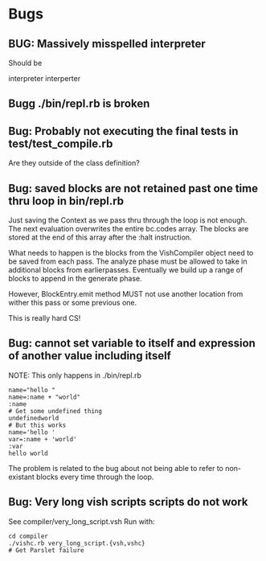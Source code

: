 # Bugs

## BUG: Massively misspelled interpreter

Should be 

interpreter
interperter

## Bugg ./bin/repl.rb is broken

## Bug: Probably not executing the final tests in test/test_compile.rb

Are they outside of the class definition?


## Bug: saved blocks are not retained past one time thru loop in bin/repl.rb

Just saving the Context as we pass thru through the loop is not enough.
The next evaluation overwrites the entire bc.codes array.
The blocks are stored at the end of this array after the :halt instruction.

What needs to happen is 
the blocks from the VishCompiler object need to be saved from each pass.
The analyze phase must be allowed to take in additional blocks from earlierpasses.
Eventually we build up a range of blocks to append in the generate phase.

However, BlockEntry.emit method MUST not use another
location from wither this pass or some previous one.

This is really hard CS!

## Bug: cannot set variable to itself and expression of another value including itself

NOTE: This only happens in ./bin/repl.rb
```
name="hello "
name=:name + "world"
:name
# Get some undefined thing
undefinedworld
# But this works
name='hello '
var=:name + 'world'
:var
hello world
```

The problem is related to the bug about not being able to refer to non-existant blocks every time through the loop.



## Bug: Very long vish scripts scripts do not work

See compiler/very_long_script.vsh
Run with:

```
cd compiler
./vishc.rb very_long_script.{vsh,vshc}
# Get Parslet failure
```
